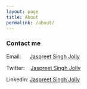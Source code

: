 ```yaml
---
layout: page
title: About
permalink: /about/
---
```

### Contact me
Email:&nbsp;&nbsp;&nbsp;&nbsp;&nbsp;&nbsp;[Jaspreet Singh Jolly](mailto:jsjolly76@hotmail.com)

Twitter:&nbsp;&nbsp;&nbsp;&nbsp;[Jaspreet Singh Jolly](https://twitter.com/JaspreetJolly1)

Linkedin: [Jaspreet Singh Jolly](https://www.linkedin.com/in/jaspreetjolly/)

